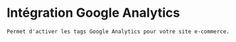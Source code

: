 # Intégration Google Analytics


    Permet d'activer les tags Google Analytics pour votre site e-commerce.
  
